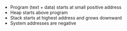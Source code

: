 - Program (text + data) starts at small positive address
- Heap starts above program
- Stack starts at highest address and grows downward
- System addresses are negative
